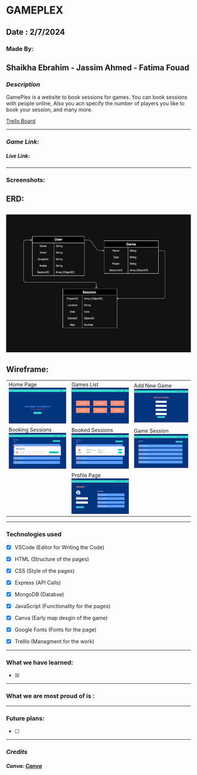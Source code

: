 # GAMEPLEX

## Date : 2/7/2024

### Made By:  
## Shaikha Ebrahim  - Jassim Ahmed  - Fatima Fouad

### **_Description_**
GamePlex is a website to book sessions for games.
You can book sessions with people online, Also you acn specify the number of players you like to book your session, and many more.


[Trello Board](https://trello.com/b/YZLaovCr/gameplex
)

---
### **_Game Link:_**
##### Live Link:
---
### Screenshots:
## ERD:
## ![ERD](Gameplex.drawio.png)
## Wireframe:
<table>
  <tr>
    <td> Home Page <img src="P1.PNG" alt="P1" style="width:300px;"></td>
    <td>Games List   <img src="P2.PNG" alt="P2" style="width:300px;"></td>
     <td>Add New Game<img src="P5.PNG" alt="P5" style="width:300px;"></td>
   
  </tr>
  <tr>
  <td>Booking Sessions<img src="P4.PNG" alt="PageFour" style="width:300px;"></td>
    <td>Booked Sessions<img src="P6.png" alt="P6" style="width:300px;"></td>
    <td>Game Session<img src="P3.PNG" alt="P3" style="width:300px;"></td>
  </tr>
  <tr>
  <td></td>
   <td>Profile Page<img src="P7.PNG" alt="P7" style="width:300px;"></td>
     <td></td>

  </tr>
</table>





---
### Technologies used

- [x] VSCode (Editor for Writing the Code)
- [x] HTML (Structure of the pages)
- [x] CSS (Style of the pages)
- [x] Express (API Calls)
- [x] MongoDB (Databse)
- [x] JavaScript (Functionality for the pages)
- [x] Canva (Early map desgin of the game)
- [x] Google Fonts (Fonts for the page)
- [x] Trelllo (Managment for the work)



---
### What we have learned:

- [x] 

---
### What we are most proud of is :

---
### Future plans:

- [ ] 


---
### **_Credits_**

##### Canva: [Canva](https://www.canva.com/)
